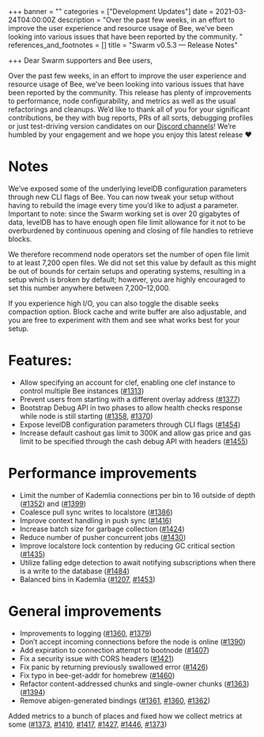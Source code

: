 +++
banner = ""
categories = ["Development Updates"]
date = 2021-03-24T04:00:00Z
description = "Over the past few weeks, in an effort to improve the user experience and resource usage of Bee, we’ve been looking into various issues that have been reported by the community. "
references_and_footnotes = []
title = "Swarm v0.5.3 — Release Notes"

+++
Dear Swarm supporters and Bee users,

Over the past few weeks, in an effort to improve the user experience and resource usage of Bee, we’ve been looking into various issues that have been reported by the community. This release has plenty of improvements to performance, node configurability, and metrics as well as the usual refactorings and cleanups. We’d like to thank all of you for your significant contributions, be they with bug reports, PRs of all sorts, debugging profiles or just test-driving version candidates on our [Discord channels](https://discord.gg/ykCupZMuww)! We’re humbled by your engagement and we hope you enjoy this latest release ❤

# Notes

We’ve exposed some of the underlying levelDB configuration parameters through new CLI flags of Bee. You can now tweak your setup without having to rebuild the image every time you’d like to adjust a parameter. Important to note: since the Swarm working set is over 20 gigabytes of data, levelDB has to have enough open file limit allowance for it not to be overburdened by continuous opening and closing of file handles to retrieve blocks.

We therefore recommend node operators set the number of open file limit to at least 7,200 open files. We did not set this value by default as this might be out of bounds for certain setups and operating systems, resulting in a setup which is broken by default; however, you are highly encouraged to set this number anywhere between 7,200–12,000.

If you experience high I/O, you can also toggle the disable seeks compaction option. Block cache and write buffer are also adjustable, and you are free to experiment with them and see what works best for your setup.

# Features:

* Allow specifying an account for clef, enabling one clef instance to control multiple Bee instances ([#1313](https://github.com/ethersphere/bee/pull/1313))
* Prevent users from starting with a different overlay address ([#1377](https://github.com/ethersphere/bee/pull/1377))
* Bootstrap Debug API in two phases to allow health checks response while node is still starting ([#1358](https://github.com/ethersphere/bee/pull/1358), [#1370](https://github.com/ethersphere/bee/pull/1370))
* Expose levelDB configuration parameters through CLI flags ([#1454](https://github.com/ethersphere/bee/pull/1454))
* Increase default cashout gas limit to 300K and allow gas price and gas limit to be specified through the cash debug API with headers ([#1455](https://github.com/ethersphere/bee/pull/1455))

# Performance improvements

* Limit the number of Kademlia connections per bin to 16 outside of depth ([#1352](https://github.com/ethersphere/bee/pull/1352)) and ([#1399](https://github.com/ethersphere/bee/pull/1399))
* Coalesce pull sync writes to localstore ([#1386](https://github.com/ethersphere/bee/pull/1386))
* Improve context handling in push sync ([#1416](https://github.com/ethersphere/bee/pull/1416))
* Increase batch size for garbage collection ([#1424](https://github.com/ethersphere/bee/pull/1424))
* Reduce number of pusher concurrent jobs ([#1430](https://github.com/ethersphere/bee/pull/1430))
* Improve localstore lock contention by reducing GC critical section ([#1435](https://github.com/ethersphere/bee/pull/1435))
* Utilize falling edge detection to await notifying subscriptions when there is a write to the database ([#1484](https://github.com/ethersphere/bee/pull/1384))
* Balanced bins in Kademlia ([#1207](https://github.com/ethersphere/bee/pull/1207), [#1453](https://github.com/ethersphere/bee/pull/1453))

# General improvements

* Improvements to logging ([#1360](https://github.com/ethersphere/bee/pull/1360), [#1379](https://github.com/ethersphere/bee/pull/1360))
* Don’t accept incoming connections before the node is online ([#1390](https://github.com/ethersphere/bee/pull/1390))
* Add expiration to connection attempt to bootnode ([#1407](https://github.com/ethersphere/bee/pull/1407))
* Fix a security issue with CORS headers ([#1421](https://github.com/ethersphere/bee/pull/1421))
* Fix panic by returning previously swallowed error ([#1426](https://github.com/ethersphere/bee/pull/1426))
* Fix typo in bee-get-addr for homebrew ([#1460](https://github.com/ethersphere/bee/pull/1460))
* Refactor content-addressed chunks and single-owner chunks ([#1363](https://github.com/ethersphere/bee/pull/1363)) ([#1394](https://github.com/ethersphere/bee/pull/1394))
* Remove abigen-generated bindings ([#1361](https://github.com/ethersphere/bee/pull/1361), [#1360](https://github.com/ethersphere/bee/pull/1360), [#1362](https://github.com/ethersphere/bee/pull/1362))

Added metrics to a bunch of places and fixed how we collect metrics at some ([#1373](https://github.com/ethersphere/bee/pull/1373), [#1410](https://github.com/ethersphere/bee/pull/1410), [#1417](https://github.com/ethersphere/bee/pull/1417), [#1427](https://github.com/ethersphere/bee/pull/1427), [#1446](https://github.com/ethersphere/bee/pull/1446), [#1373](https://github.com/ethersphere/bee/pull/1457))